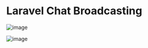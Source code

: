 # Laravel Chat Broadcasting

![image](https://github.com/user-attachments/assets/f92fc4fe-37fe-4016-a94c-09189ba08431)

![image](https://github.com/user-attachments/assets/5bc0e1eb-434c-4c76-b227-e6f05e176284)



